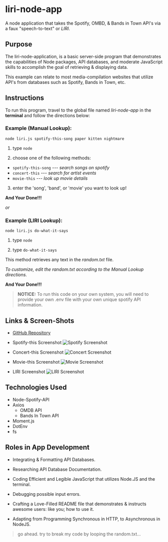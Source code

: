 # liri-node-app

A node application that takes the Spotify, OMBD, &amp; Bands in Town API's via a faux "speech-to-text" or _LIRI_.

## Purpose

The liri-node-application, is a basic server-side program that demonstrates the capabilities of Node packages, API databases, and moderate JavaScript skills to accomplish the goal of retrieving & displaying data.

This example can relate to most media-compilation websites that utilize API's from databases such as Spotify, Bands in Town, etc.

## Instructions

To run this program, travel to the global file named _liri-node-app_ in the **terminal** and follow the directions below:

### Example (Manual Lookup):

`node liri.js spotify-this-song paper kitten nightmare`

1. type `node`

2. choose one of the following methods:
* `spotify-this-song` --- _search songs on spotify_
* `concert-this` --- _search for artist events_
* `movie-this` --- _look up movie details_

3. enter the 'song', 'band', or 'movie' you want to look up!


__And Your Done!!!__

_or_

### Example (LIRI Lookup):

`node liri.js do-what-it-says`

1. type `node`

2. type `do-what-it-says`

This method retrieves any text in the _random.txt_ file.

*To customize, edit the _random.txt_ according to the Manual Lookup directions.*

__And Your Done!!!__


>**NOTICE:**
>To run this code on your own system, you will need to provide your own .env file with
>your own unique spotify API information.


## Links & Screen-Shots

* [GitHub Repository](https://github.com/dylandavispc/liri-node-app)

* Spotify-this Screenshot
![Spotify Screenshot](screenshots/scrnshot-spotify.png)

* Concert-this Screenshot
![Concert Screenshot](screenshots/scrnshot-concert.png)

* Movie-this Screenshot
![Movie Screenshot](screenshots/scrnshot-movie.png)

* LIRI Screenshot
![LIRI Screenshot](screenshots/scrnshot-liri.png)


## Technologies Used

* Node-Spotify-API
* Axios
  - OMDB API
  - Bands In Town API
* Moment.js
* DotEnv
* fs

## Roles in App Development

- Integrating & Formatting API Databases.

- Researching API Database Documentation.

- Coding Efficient and Legible JavaScript that utilizes Node.JS and the terminal.

- Debugging possible input errors.

- Crafting a Love-Filled README file that demonstrates & instructs awesome users: like you; how to use it.

- Adapting from Programming Synchronous in HTTP, to Asynchronous in NodeJS.


>go ahead. try to break my code by looping the random.txt...


